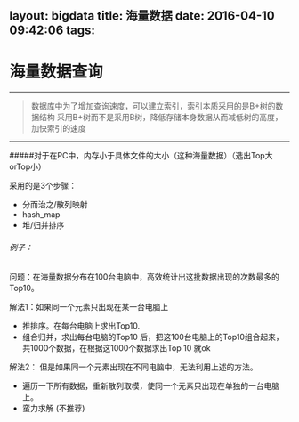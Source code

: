 layout: bigdata
title: 海量数据
date: 2016-04-10 09:42:06
tags:
---
海量数据查询
================
------------------------------
> 数据库中为了增加查询速度，可以建立索引，索引本质采用的是B+树的数据结构
>  采用B+树而不是采用B树，降低存储本身数据从而减低树的高度，加快索引的速度
************************************

#####对于在PC中，内存小于具体文件的大小（这种海量数据）（选出Top大 orTop小）

采用的是3个步骤：
+ 分而治之/散列映射  
+  hash_map
+  堆/归并排序



###### 例子：
问题：在海量数据分布在100台电脑中，高效统计出这批数据出现的次数最多的Top10。

解法1：如果同一个元素只出现在某一台电脑上

+ 推排序。在每台电脑上求出Top10.
+ 组合归并，求出每台电脑的Top10 后，把这100台电脑上的Top10组合起来，共1000个数据，在根据这1000个数据求出Top 10 就ok

解法2： 但是如果同一个元素出现在不同电脑中，无法利用上述的方法。

+ 遍历一下所有数据，重新散列取模，使同一个元素只出现在单独的一台电脑上。
+ 蛮力求解 (不推荐)
